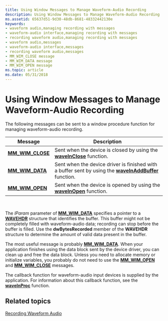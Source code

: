 ```yaml
---
title: Using Window Messages to Manage Waveform-Audio Recording
description: Using Window Messages to Manage Waveform-Audio Recording
ms.assetid: 65637d51-9d30-48db-8681-48332442130e
keywords:
- waveform audio,managing recording with messages
- waveform-audio interface,managing recording with messages
- recording waveform audio,managing recording with messages
- waveform audio,messages
- waveform-audio interface,messages
- recording waveform audio,messages
- MM_WIM_CLOSE message
- MM_WIM_DATA message
- MM_WIM_OPEN message
ms.topic: article
ms.date: 05/31/2018
---
```


# Using Window Messages to Manage Waveform-Audio Recording

The following messages can be sent to a window procedure function for managing waveform-audio recording.



| Message                                | Description                                                                                                                  |
|----------------------------------------|------------------------------------------------------------------------------------------------------------------------------|
| [**MM\_WIM\_CLOSE**](mm-wim-close.md) | Sent when the device is closed by using the [**waveInClose**](https://msdn.microsoft.com/library/Dd743840(v=VS.85).aspx) function.                                     |
| [**MM\_WIM\_DATA**](mm-wim-data.md)   | Sent when the device driver is finished with a buffer sent by using the [**waveInAddBuffer**](https://msdn.microsoft.com/library/Dd743838(v=VS.85).aspx) function. |
| [**MM\_WIM\_OPEN**](mm-wim-open.md)   | Sent when the device is opened by using the [**waveInOpen**](https://msdn.microsoft.com/library/Dd743847(v=VS.85).aspx) function.                                       |



 

The *lParam* parameter of [**MM\_WIM\_DATA**](mm-wim-data.md) specifies a pointer to a [**WAVEHDR**](https://msdn.microsoft.com/library/Dd743837(v=VS.85).aspx) structure that identifies the buffer. This buffer might not be completely filled with waveform-audio data; recording can stop before the buffer is filled. Use the **dwBytesRecorded** member of the **WAVEHDR** structure to determine the amount of valid data present in the buffer.

The most useful message is probably [**MM\_WIM\_DATA**](mm-wim-data.md). When your application finishes using the data block sent by the device driver, you can clean up and free the data block. Unless you need to allocate memory or initialize variables, you probably do not need to use the [**MM\_WIM\_OPEN**](mm-wim-open.md) and [**MM\_WIM\_CLOSE**](mm-wim-close.md) messages.

The callback function for waveform-audio input devices is supplied by the application. For information about this callback function, see the [**waveInProc**](https://msdn.microsoft.com/library/Dd743849(v=VS.85).aspx) function.

## Related topics

<dl> <dt>

[Recording Waveform Audio](recording-waveform-audio.md)
</dt> </dl>

 

 




